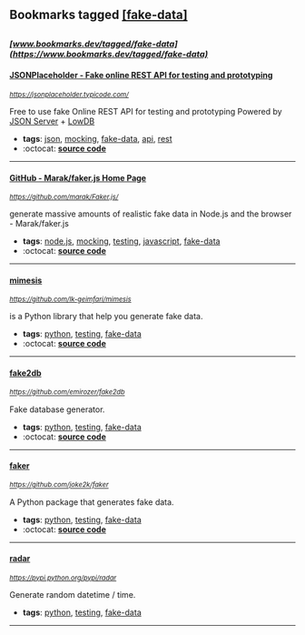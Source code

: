 ## Bookmarks tagged [[fake-data]](https://www.bookmarks.dev/search?q=[fake-data])

_<sup><sup>[www.bookmarks.dev/tagged/fake-data](https://www.bookmarks.dev/tagged/fake-data)</sup></sup>_
---
#### [JSONPlaceholder - Fake online REST API for testing and prototyping](https://jsonplaceholder.typicode.com/)
_<sup>https://jsonplaceholder.typicode.com/</sup>_

Free to use fake Online REST API for testing and prototyping
Powered by [JSON Server](https://github.com/typicode/json-server) + [LowDB](https://github.com/typicode/lowdb)
* **tags**: [json](../tagged/json.md), [mocking](../tagged/mocking.md), [fake-data](../tagged/fake-data.md), [api](../tagged/api.md), [rest](../tagged/rest.md)
* :octocat: **[source code](https://github.com/typicode/jsonplaceholder)**
---
#### [GitHub - Marak/faker.js Home Page](https://github.com/marak/Faker.js/)
_<sup>https://github.com/marak/Faker.js/</sup>_

generate massive amounts of realistic fake data in Node.js and the browser - Marak/faker.js
* **tags**: [node.js](../tagged/node.js.md), [mocking](../tagged/mocking.md), [testing](../tagged/testing.md), [javascript](../tagged/javascript.md), [fake-data](../tagged/fake-data.md)
* :octocat: **[source code](https://github.com/marak/Faker.js/)**
---
#### [mimesis](https://github.com/lk-geimfari/mimesis)
_<sup>https://github.com/lk-geimfari/mimesis</sup>_

is a Python library that help you generate fake data.
* **tags**: [python](../tagged/python.md), [testing](../tagged/testing.md), [fake-data](../tagged/fake-data.md)
* :octocat: **[source code](https://github.com/lk-geimfari/mimesis)**
---
#### [fake2db](https://github.com/emirozer/fake2db)
_<sup>https://github.com/emirozer/fake2db</sup>_

Fake database generator.
* **tags**: [python](../tagged/python.md), [testing](../tagged/testing.md), [fake-data](../tagged/fake-data.md)
* :octocat: **[source code](https://github.com/emirozer/fake2db)**
---
#### [faker](https://github.com/joke2k/faker)
_<sup>https://github.com/joke2k/faker</sup>_

A Python package that generates fake data.
* **tags**: [python](../tagged/python.md), [testing](../tagged/testing.md), [fake-data](../tagged/fake-data.md)
* :octocat: **[source code](https://github.com/joke2k/faker)**
---
#### [radar](https://pypi.python.org/pypi/radar)
_<sup>https://pypi.python.org/pypi/radar</sup>_

Generate random datetime / time.
* **tags**: [python](../tagged/python.md), [testing](../tagged/testing.md), [fake-data](../tagged/fake-data.md)
---
